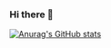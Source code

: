 ### Hi there 👋

[![Anurag's GitHub stats](https://vercel.com/justcallmesu/github-readme-stats/CLUxWm2uMxmeNTLDu6ewFNXmUB81?username=Justcallmesu)](https://github.com/anuraghazra/github-readme-stats)

